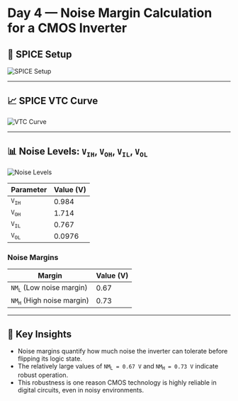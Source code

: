 # Day 4 — Noise Margin Calculation for a CMOS Inverter

## 🔹 SPICE Setup
![SPICE Setup](https://github.com/user-attachments/assets/07dba942-9a94-421b-9672-7b4ce77dfcd6)

---

## 📈 SPICE VTC Curve
![VTC Curve](https://github.com/user-attachments/assets/3531cb9c-7e63-4fec-8baa-9ff618ba06bc)

---

## 📊 Noise Levels: <code>V<sub>IH</sub></code>, <code>V<sub>OH</sub></code>, <code>V<sub>IL</sub></code>, <code>V<sub>OL</sub></code>
![Noise Levels](https://github.com/user-attachments/assets/8af9db24-9d3d-41f2-97d0-94e467c5b781)

<table>
  <thead>
    <tr>
      <th>Parameter</th>
      <th>Value (V)</th>
    </tr>
  </thead>
  <tbody>
    <tr>
      <td><code>V<sub>IH</sub></code></td>
      <td>0.984</td>
    </tr>
    <tr>
      <td><code>V<sub>OH</sub></code></td>
      <td>1.714</td>
    </tr>
    <tr>
      <td><code>V<sub>IL</sub></code></td>
      <td>0.767</td>
    </tr>
    <tr>
      <td><code>V<sub>OL</sub></code></td>
      <td>0.0976</td>
    </tr>
  </tbody>
</table>

### Noise Margins

<table>
  <thead>
    <tr>
      <th>Margin</th>
      <th>Value (V)</th>
    </tr>
  </thead>
  <tbody>
    <tr>
      <td><code>NM<sub>L</sub></code> (Low noise margin)</td>
      <td>0.67</td>
    </tr>
    <tr>
      <td><code>NM<sub>H</sub></code> (High noise margin)</td>
      <td>0.73</td>
    </tr>
  </tbody>
</table>

---

## 🧠 Key Insights
<ul>
  <li>Noise margins quantify how much noise the inverter can tolerate before flipping its logic state.</li>
  <li>The relatively large values of <code>NM<sub>L</sub> = 0.67 V</code> and <code>NM<sub>H</sub> = 0.73 V</code> indicate robust operation.</li>
  <li>This robustness is one reason CMOS technology is highly reliable in digital circuits, even in noisy environments.</li>
</ul>
